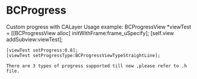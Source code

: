 # BCProgress
Custom progress with CALayer 
Usage example:
    BCProgressView *viewTest = [[BCProgressView alloc] initWithFrame:frame_uSpecify];
    [self.view addSubview:viewTest];
    
    [viewTest setProgress:0.8];
    [viewTest setProgressType:BCProgressViewTypeStraightLine];
    
    There are 3 types of progress supported till now ,please refer to .h file.
